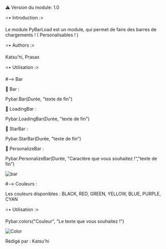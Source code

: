 ⚠️ Version du module: 1.0

⭐️• Introduction :>

Le module PyBarLoad est un module, qui permet de faire des barres de chargements ! ( Personalisables ! ) 

⭐️• Authors :>

Katsu'hi, Prasax



⭐️• Utilisation :>

#--> Bar

🌹 Bar :

Pybar.Bar(Durée, "texte de fin")

🌹 LoadingBar :

Pybar.LoadingBar(Durée, "texte de fin")

🌹 StarBar :

Pybar.StarBar(Durée, "texte de fin")

🌹 PersonalizeBar :

Pybar.PersonalizeBar(Durée, "Caractère que vous souhaitez !","texte de fin")


![bar](https://user-images.githubusercontent.com/79381645/129417580-91736d45-f491-43dd-9d60-6deb9d9af0fc.png)


#--> Couleurs :

Les couleurs disponibles : BLACK, RED, GREEN, YELLOW, BLUE, PURPLE, CYAN

⭐️• Utilisation :>

Pybar.colors("Couleur", "Le texte que vous souhaitez !")

![Color](https://user-images.githubusercontent.com/79381645/129417600-23c43032-2c0c-4a2f-87e9-3361e603c394.PNG)

Rédigé par : Katsu'hi

